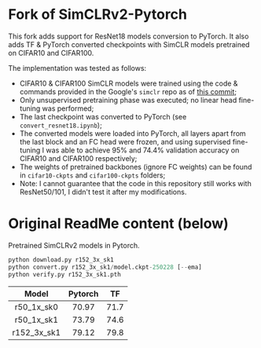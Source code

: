 # Fork of SimCLRv2-Pytorch

This fork adds support for ResNet18 models conversion to PyTorch. It also adds TF & PyTorch converted checkpoints with SimCLR models pretrained on CIFAR10 and CIFAR100.

The implementation was tested as follows:
- CIFAR10 & CIFAR100 SimCLR models were trained using the code & commands provided in the Google's `simclr` repo as of [this commit](https://github.com/google-research/simclr/tree/dec99a81a4ceccb0a5a893afecbc2ee18f1d76c3);
- Only unsupervised pretraining phase was executed; no linear head fine-tuning was performed;
- The last checkpoint was converted to PyTorch (see `convert_resnet18.ipynb`);
- The converted models were loaded into PyTorch, all layers apart from the last block and an FC head were frozen, and using supervised fine-tuning I was able to achieve 95% and 74.4% validation accuracy on CIFAR10 and CIFAR100 respectively;
- The weights of pretrained backbones (ignore FC weights) can be found in `cifar10-ckpts` and `cifar100-ckpts` folders;
- Note: I cannot guarantee that the code in this repository still works with ResNet50/101, I didn't test it after my modifications.

# Original ReadMe content (below)

Pretrained SimCLRv2 models in Pytorch.

```python
python download.py r152_3x_sk1
python convert.py r152_3x_sk1/model.ckpt-250228 [--ema]
python verify.py r152_3x_sk1.pth
```

| Model | Pytorch | TF |
| :-------------: |:-------------:| :-----:|
| r50_1x_sk0 | 70.97 | 71.7 |
| r50_1x_sk1 | 73.79 | 74.6 |
| r152_3x_sk1 | 79.12 | 79.8 |
